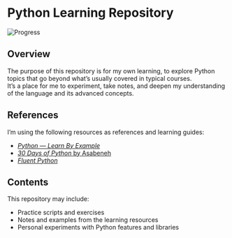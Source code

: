 # Python Learning Repository

![Progress](https://img.shields.io/badge/Progress-4%2F30-brightgreen)

## Overview
The purpose of this repository is for my own learning, to explore Python topics that go beyond what’s usually covered in typical courses.  
It’s a place for me to experiment, take notes, and deepen my understanding of the language and its advanced concepts.

## References
I’m using the following resources as references and learning guides:

- [*Python — Learn By Example*](https://www.learnbyexample.org/python-introduction/)
- [*30 Days of Python* by Asabeneh](https://github.com/Asabeneh/30-Days-Of-Python)
- [*Fluent Python*](https://github.com/fluentpython)

## Contents
This repository may include:
- Practice scripts and exercises  
- Notes and examples from the learning resources  
- Personal experiments with Python features and libraries

